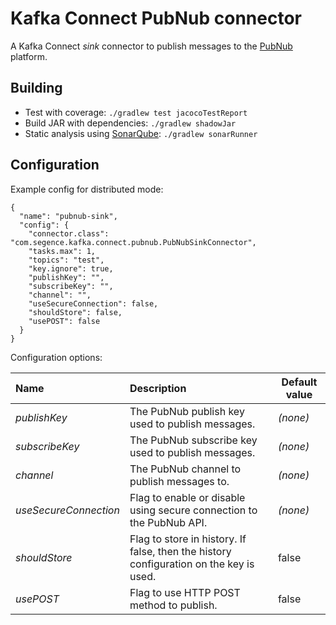 Kafka Connect PubNub connector
==============================

A Kafka Connect *sink* connector to publish messages to the [PubNub](https://www.pubnub.com/) platform.

Building
--------

- Test with coverage: `./gradlew test jacocoTestReport`
- Build JAR with dependencies: `./gradlew shadowJar`
- Static analysis using [SonarQube](http://www.sonarqube.org): `./gradlew sonarRunner`

Configuration
-------------

Example config for distributed mode:

```
{
  "name": "pubnub-sink",
  "config": {
    "connector.class": "com.segence.kafka.connect.pubnub.PubNubSinkConnector",
    "tasks.max": 1,
    "topics": "test",
    "key.ignore": true,
    "publishKey": "",
    "subscribeKey": "",
    "channel": "",
    "useSecureConnection": false,
    "shouldStore": false,
    "usePOST": false
  }
}
```

Configuration options:

| **Name**              | **Description**                                                                        | **Default value**  |
|:----------------------|:---------------------------------------------------------------------------------------|--------------------|
| *publishKey*          | The PubNub publish key used to publish messages.                                       | *(none)*
| *subscribeKey*        | The PubNub subscribe key used to publish messages.                                     | *(none)*
| *channel*             | The PubNub channel to publish messages to.                                             | *(none)*
| *useSecureConnection* | Flag to enable or disable using secure connection to the PubNub API.                   | *(none)*
| *shouldStore*         | Flag to store in history. If false, then the history configuration on the key is used. | false
| *usePOST*             | Flag to use HTTP POST method to publish.                                               | false

